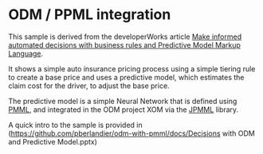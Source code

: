 # ODM / PPML integration
This sample is derived from the developerWorks article [Make informed automated decisions with business rules and Predictive Model Markup Language](https://www.ibm.com/developerworks/library/mw-1708-ardoint-bluemix/1708-ardoit.html). 

It shows a simple auto insurance pricing process using a simple tiering rule to create a base price and uses a predictive model, which estimates the claim cost for the driver, to adjust the base price.

The predictive model is a simple Neural Network that is defined using [PMML](http://dmg.org/pmml/v4-3/GeneralStructure.html), and integrated in the ODM project XOM via the [JPMML](https://github.com/jpmml) library.

A quick intro to the sample is provided in (https://github.com/pberlandier/odm-with-pmml/docs/Decisions with ODM and Predictive Model.pptx)
